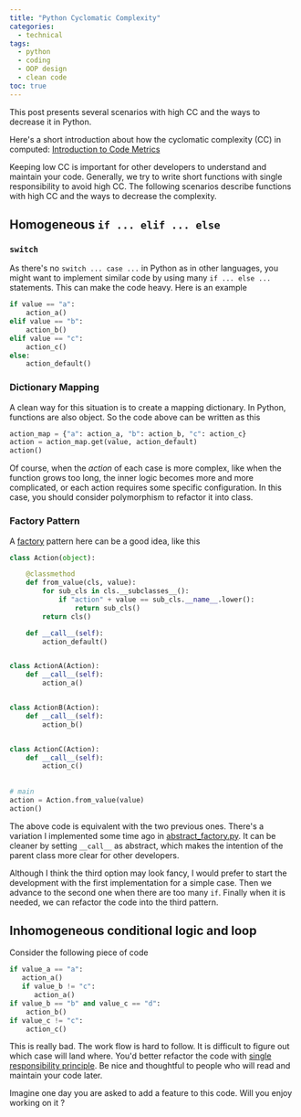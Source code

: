 ```yaml
---
title: "Python Cyclomatic Complexity"
categories:
  - technical
tags:
  - python
  - coding
  - OOP design
  - clean code
toc: true
---
```


This post presents several scenarios with high CC and the ways to decrease 
it in Python.


Here's a short introduction about how the cyclomatic complexity (CC) in computed: [Introduction to Code Metrics](http://radon.readthedocs.io/en/latest/intro.html)

Keeping low CC is important for other developers to understand and maintain your code. Generally, we try to write short functions with single responsibility to avoid high CC. The following scenarios describe functions with high CC and the ways to decrease the complexity.


## Homogeneous `if ... elif ... else`

### `switch`
As there's no `switch ... case ...` in Python as in other languages, you might want to implement similar code by using many `if ... else ...` statements. This can make the code heavy. Here is an example
```python
if value == "a":
    action_a()
elif value == "b":
    action_b()
elif value == "c":
    action_c()
else:
    action_default()
```

### Dictionary Mapping
A clean way for this situation is to create a mapping dictionary. In Python, functions are also object. So the code above can be written as this
```python
action_map = {"a": action_a, "b": action_b, "c": action_c}
action = action_map.get(value, action_default)
action()
```
Of course, when the *action* of each case is more complex, like when the function 
grows too long, the inner logic becomes more and more complicated, or each action 
requires some specific configuration.
In this case, you should consider polymorphism to refactor it into class.

### Factory Pattern
A [factory](https://sourcemaking.com/design_patterns/abstract_factory) pattern here
can be a good idea, like this

```python
class Action(object):

    @classmethod
    def from_value(cls, value):
        for sub_cls in cls.__subclasses__():
            if "action" + value == sub_cls.__name__.lower():
                return sub_cls()
        return cls()

    def __call__(self):
        action_default()


class ActionA(Action):
    def __call__(self):
        action_a()


class ActionB(Action):
    def __call__(self):
        action_b()


class ActionC(Action):
    def __call__(self):
        action_c()
        
        
# main
action = Action.from_value(value)
action()
```
The above code is equivalent with the two previous ones. There's a variation I 
implemented some time ago in 
[abstract_factory.py](https://github.com/faif/python-patterns/blob/master/creational/abstract_factory.py).
It can be cleaner by setting `__call__` as abstract, which makes the intention 
of the parent class more clear for other developers.

Although I think the third option may look fancy, I would prefer to start the development
with the first implementation for a simple case. Then we advance to the second one when there
are too many `if`. Finally when it is needed, we can refactor the code into the third pattern.

## Inhomogeneous conditional logic and loop

Consider the following piece of code
```python
if value_a == "a":
   action_a()
   if value_b != "c":
      action_a()
if value_b == "b" and value_c == "d":
    action_b()
if value_c != "c":
    action_c()
```
This is really bad. The work flow is hard to follow. It is difficult to figure out which case will land where. You'd better refactor the code with [single responsibility principle](http://www.oodesign.com/single-responsibility-principle.html). Be nice and thoughtful to people who will read and maintain your code later. 

Imagine one day you are asked to add a feature to this code. Will you enjoy working on it ?